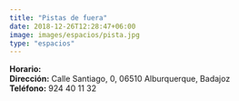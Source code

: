 ```yaml
---
title: "Pistas de fuera"
date: 2018-12-26T12:28:47+06:00
image: images/espacios/pista.jpg
type: "espacios"
---
```


<b>Horario:</b>
<br>
<b>Dirección:</b> Calle Santiago, 0, 06510 Alburquerque, Badajoz
<br>
<b>Teléfono:</b> 924 40 11 32